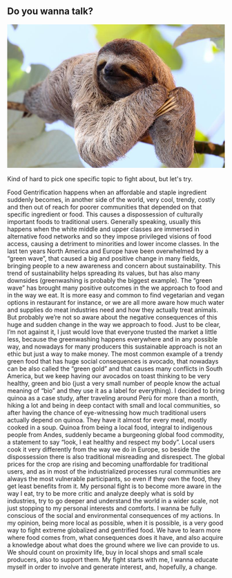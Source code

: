## Do you wanna talk?

![](../images/perezoso.jpg)


Kind of hard to pick one specific topic to fight about, but let's try.

Food Gentrification happens when an affordable and staple ingredient suddenly becomes, in another side of the world, very cool, trendy, costly and then out of reach for poorer communities that depended on that specific ingredient or food. This causes a dispossession of culturally important foods to traditional users.
Generally speaking, usually this happens when the white middle and upper classes are immersed in alternative food networks and so they impose privileged visions of food access, causing a detriment to minorities and lower income classes.
In the last ten years North America and Europe have been overwhelmed by a “green wave”, that caused a big and positive change in many fields, bringing people to a new awareness and concern about sustainability. This trend of sustainability helps spreading its values, but has also many downsides (greenwashing is probably the biggest example).
The “green wave” has brought many positive outcomes in the we approach to food and in the way we eat. It is more easy and common to find vegetarian and vegan options in restaurant for instance, or we are all more aware how much water and supplies do meat industries need and how they actually treat animals. But probably we’re not so aware about the negative consequences of this huge and sudden change in the way we approach to food.
Just to be clear, I’m not against it, I just would love that everyone trusted the market a little less, because the greenwashing happens everywhere and in any possible way, and nowadays for many producers this sustainable approach is not an ethic but just a way to make money.
The most common example of a trendy green food that has huge social consequences is avocado, that nowadays can be also called the “green gold” and that causes many conflicts in South America, but we keep having our avocados on toast thinking to be very healthy, green and bio (just a very small number of people know the actual meaning of “bio” and they use it as a label for everything).
I decided to bring quinoa as a case study, after traveling around Perù for more than a month, hiking a lot and being in deep contact with small and local communities, so after having the chance of eye-witnessing how much traditional users actually depend on quinoa. They have it almost for every meal, mostly cooked in a soup.
Quinoa from being a local food, integral to indigenous people from Andes, suddenly became a burgeoning global food commodity, a statement to say “look, I eat healthy and respect my body”. Local users cook it very differently from the way we do in Europe, so beside the dispossession there is also traditional misreading and disrespect.
The global prices for the crop are rising and becoming unaffordable for traditional users, and as in most of the industrialized processes rural communities are always the most vulnerable participants, so even if they own the food, they get least benefits from it.
My personal fight is to become more aware in the way I eat, try to be more critic and analyze deeply what is sold by industries, try to go deeper and understand the world in a wider scale, not just stopping to my personal interests and comforts. I wanna be fully conscious of the social and environmental consequences of my actions.
In my opinion, being more local as possible, when it is possible, is a very good way to fight extreme globalized and gentrified food. We have to learn more where food comes from, what consequences does it have, and also acquire a knowledge about what does the ground where we live can provide to us. We should count on proximity life, buy in local shops and small scale producers, also to support them.
My fight starts with me, I wanna educate myself in order to involve and generate interest, and, hopefully, a change.
